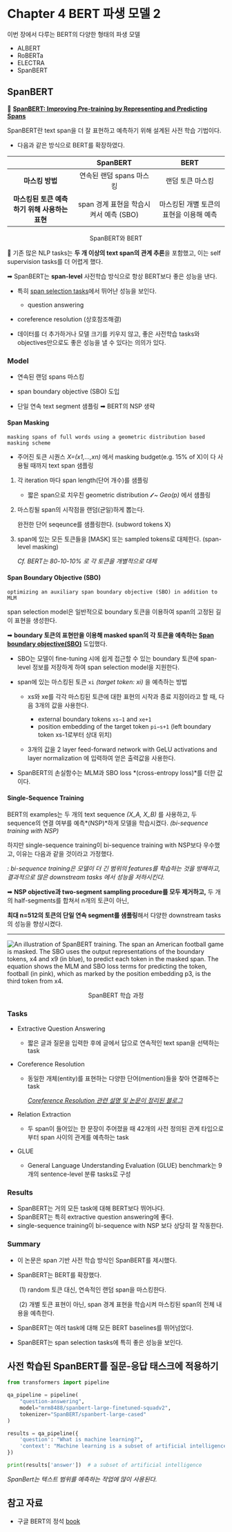 ​                       

# Chapter 4 BERT 파생 모델 2

이번 장에서 다루는 BERT의 다양한 형태의 파생 모델

- ALBERT
- RoBERTa
- ELECTRA
- SpanBERT

## SpanBERT

📄  **[SpanBERT: Improving Pre-training by Representing and Predicting Spans](https://arxiv.org/pdf/1907.10529.pdf)**

SpanBERT란 text span을 더 잘 표현하고 예측하기 위해 설계된 사전 학습 기법이다.

- 다음과 같은 방식으로 BERT를 확장하였다.

|                                               |                SpanBERT                |                  BERT                   |
| :-------------------------------------------: | :------------------------------------: | :-------------------------------------: |
|                **마스킹 방법**                |        연속된 랜덤 spans 마스킹        |            랜덤 토큰 마스킹             |
| **마스킹된 토큰 예측하기 위해 사용하는 표현** | span 경계 표현을 학습시켜서 예측 (SBO) | 마스킹된 개별 토큰의 표현을 이용해 예측 |

<div style="text-align:center">SpanBERT와 BERT</div>

🤔 기존 많은 NLP tasks는 **두 개 이상의 text span의 관계 추론**을 포함했고, 이는 self supervision tasks를 더 어렵게 했다.

➡︎ SpanBERT는 **span-level** 사전학습 방식으로 항상 BERT보다 좋은 성능을 낸다.

- 특히 <u>span selection tasks</u>에서 뛰어난 성능을 보인다.

  - question answering
- coreference resolution (상호참조해결)
- 데이터를 더 추가하거나 모델 크기를 키우지 않고, 좋은 사전학습 tasks와 objectives만으로도 좋은 성능을 낼 수 있다는 의의가 있다.

### Model

- 연속된 랜덤 spans 마스킹
- span boundary objective (SBO) 도입

- 단일 연속 text segment 샘플링  ➡︎ BERT의 NSP 생략

#### Span Masking

`masking spans of full words using a geometric distribution based masking scheme`

- 주어진 토큰 시퀀스 *X=(x1,…,xn)* 에서 masking budget(e.g. 15% of X)이 다 사용될 때까지 text span 샘플링

1. 각 iteration 마다 span length(단어 개수)를 샘플링

   - 짧은 span으로 치우친 geometric distribution *𝓵 ~ Geo(p)* 에서 샘플링

2. 마스킹될 span의 시작점을 랜덤(균일)하게 뽑는다.

   완전한 단어 seqeunce를 샘플링한다. (subword tokens X)

3. span에 있는 모든 토큰들을 [MASK] 또는 sampled tokens로 대체한다. (span-level masking)

   *Cf. BERT는 80-10-10% 로 각 토큰을 개별적으로 대체*

#### Span Boundary Objective (SBO)

`optimizing an auxiliary span boundary objective (SBO) in addition to MLM`

span selection model은 일반적으로 boundary 토큰을 이용하여 span의 고정된 길이 표현을 생성한다.

➡︎ **boundary 토큰의 표현만을 이용해 masked span의 각 토큰을 예측하는 <u>Span boundary objective(SBO)</u>** 도입했다.

- SBO는 모델이 fine-tuning 시에 쉽게 접근할 수 있는 boundary 토큰에 span-level 정보를 저장하게 하여 span selection model을 지원한다.

- span에 있는 마스킹된 토큰  `xi` *(target token: xi)* 을 예측하는 방법
  - xs와 xe를 각각 마스킹된 토큰에 대한 표현의 시작과 종료 지점이라고 할 때, 다음 3개의 값을 사용한다.
    - external boundary tokens `xs−1` and `xe+1`
    - position embedding of the target token `pi−s+1` (left boundary token xs-1로부터 상대 위치)

  - 3개의 값을 2 layer feed-forward network with GeLU activations and layer normalization 에 입력하여 얻은 출력값을 사용한다.

- SpanBERT의 손실함수는 MLM과 SBO loss *(cross-entropy loss)*를 더한 값이다.

#### Single-Sequence Training

BERT의 examples는 두 개의 text sequence *(X_A, X_B)* 를 사용하고, 두 sequence의 연결 여부를 예측*(NSP)*하게 모델을 학습시켰다. *(bi-sequence training with NSP)*

하지만 single-sequence training이 bi-sequence training with NSP보다 우수했고, 이유는 다음과 같을 것이라고 가정했다.

*: bi-sequence training은 모델이 더 긴 범위의 features를 학습하는 것을 방해하고, 결과적으로 많은 downstream tasks 에서 성능을 저하시킨다.*

➡︎ **NSP objective과 two-segment sampling procedure를 모두 제거하고,** 두 개의 half-segments를 합쳐서 n개의 토큰이 아닌, 

**최대 n=512의 토큰의 단일 연속 segment를 샘플링**해서 다양한 downstream tasks의 성능을 향상시켰다.

---

![An illustration of SpanBERT training. The span an American football game is masked. The SBO uses the output representations of the boundary tokens, x4 and x9 (in blue), to predict each token in the masked span. The equation shows the MLM and SBO loss terms for predicting the token, football (in pink), which as marked by the position embedding p3, is the third token from x4.](https://mitp.silverchair-cdn.com/mitp/content_public/journal/tacl/8/10.1162_tacl_a_00300/9/00300f01c.png?Expires=1647335036&Signature=2Z94mvu96t5Rlhgzz07oMo1qE11rmtqyU3ZlAozrJPX~h3m8vZa9siuGBi~Ni4uHuPCJjKD4E0n0WafeXohbpmcDboOJufNCXQIoHUU4FCsvx3nWQQmxVVFbSL1OOdHfrBAS-dggk3Fmoqgy9lxMWaOF-IfvhDN-M0FZDp7h6hqgOPjQOSGyo1rhxV9o8qcFAHvftZj7llwQ4SLmx1Tx7uJ~p5cAK2sZtzDfqNdqSQvc2~gM2eCPykLw72Wen1p-jRaqNlu6y76YBAfSbcphHD6mhPx0K8fnPdAbGA7GlIgpylRCay8lopV0p0-pFQ6JmOdpdvEyvWHlbVjekxgMUg__&Key-Pair-Id=APKAIE5G5CRDK6RD3PGA)

<div style="text-align:center">SpanBERT 학습 과정</div> 

### Tasks

- Extractive Question Answering
  - 짧은 글과 질문을 입력한 후에 글에서 답으로 연속적인 text span을 선택하는 task

- Coreference Resolution

  - 동일한 개체(entity)를 표현하는 다양한 단어(mention)들을 찾아 연결해주는 task

    *[Coreference Resolution 관련 설명 및 논문이 정리된 블로그](https://jjdeeplearning.tistory.com/26)*

- Relation Extraction

  - 두 span이 들어있는 한 문장이 주어졌을 때 42개의 사전 정의된 관계 타입으로부터 span 사이의 관계를 예측하는 task

- GLUE

  - General Language Understanding Evaluation (GLUE) benchmark는 9개의 sentence-level 분류 tasks로 구성

### Results

- SpanBERT는 거의 모든 task에 대해 BERT보다 뛰어나다.
- SpanBERT는 특히 extractive question answering에 좋다.
- single-sequence training이 bi-sequence with NSP 보다 상당히 잘 작동한다.

### Summary

- 이 논문은 span 기반 사전 학습 방식인 SpanBERT를 제시했다.

- SpanBERT는 BERT를 확장했다.

  ​	(1) random 토큰 대신, 연속적인 랜덤 span을 마스킹한다.

  ​	(2) 개별 토큰 표현이 아닌, span 경계 표현을 학습시켜 마스킹된 span의 전체 내용을 예측한다.

- SpanBERT는 여러 task에 대해 모든 BERT baselines를 뛰어넘었다.

- SpanBERT는 span selection tasks에 특히 좋은 성능을 보인다.

## 사전 학습된 SpanBERT를 질문-응답 태스크에 적용하기

```python
from transformers import pipeline

qa_pipeline = pipeline(
    "question-answering",
    model="mrm8488/spanbert-large-finetuned-squadv2",
    tokenizer="SpanBERT/spanbert-large-cased"
)

results = qa_pipeline({
    'question': "What is machine learning?",
    'context': "Machine learning is a subset of artificial intelligence. It is widely for creating a variety of applications such as email filtering and computer vision"
})

print(results['answer'])  # a subset of artificial intelligence
```

*SpanBert는 텍스트 범위를 예측하는 작업에 많이 사용된다.*

## 참고 자료

- 구글 BERT의 정석 [book](http://www.yes24.com/Product/Goods/104491152)